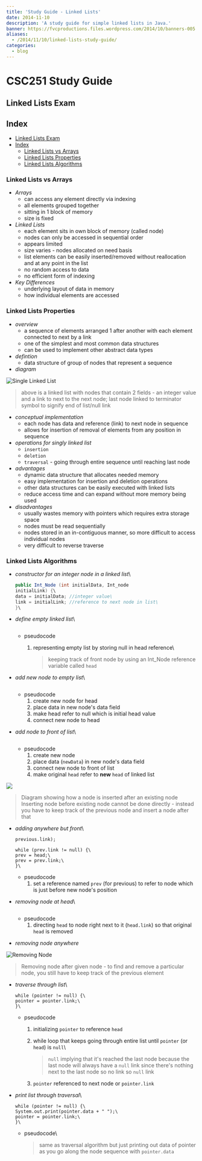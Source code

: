 ```yaml
---
title: 'Study Guide - Linked Lists'
date: 2014-11-10
description: 'A study guide for simple linked lists in Java.'
banner: https://fvcproductions.files.wordpress.com/2014/10/banners-005.jpg?w=1024&h=436&crop=1
aliases:
  - /2014/11/10/linked-lists-study-guide/
categories:
  - blog
---
```


# CSC251 Study Guide

## Linked Lists Exam

## Index

- [Linked Lists Exam](#linked-lists-exam)
- [Index](#index)
  - [Linked Lists vs Arrays](#linked-lists-vs-arrays)
  - [Linked Lists Properties](#linked-lists-properties)
  - [Linked Lists Algorithms](#linked-lists-algorithms)

### Linked Lists vs Arrays

- _Arrays_
  - can access any element directly via indexing
  - all elements grouped together
  - sitting in 1 block of memory
  - size is fixed
- _Linked Lists_
  - each element sits in own block of memory (called node)
  - nodes can only be accessed in sequential order
  - appears limited
  - size varies - nodes allocated on need basis
  - list elements can be easily inserted/removed without reallocation and at any point in the list
  - no random access to data
  - no efficient form of indexing
- _Key Differences_
  - underlying layout of data in memory
  - how individual elements are accessed

### Linked Lists Properties

- _overview_
  - a sequence of elements arranged 1 after another with each element connected to next by a link
  - one of the simplest and most common data structures
  - can be used to implement other abstract data types
- _defintion_
  - data structure of group of nodes that represent a sequence
- _diagram_

![Single Linked List](https://upload.wikimedia.org/wikipedia/commons/thumb/6/6d/Singly-linked-list.svg/408px-Singly-linked-list.svg.png)

> above is a linked list with nodes that contain 2 fields - an integer value and a link to next to the next node; last node linked to terminator symbol to signify end of list/null link

- _conceptual implementation_
  - each node has data and reference (link) to next node in sequence
  - allows for insertion of removal of elements from any position in sequence
- _operations for singly linked list_
  - `insertion`
  - `deletion`
  - `traversal` - going through entire sequence until reaching last node
- _advantages_
  - dynamic data structure that allocates needed memory
  - easy implementation for insertion and deletion operations
  - other data structures can be easily executed with linked lists
  - reduce access time and can expand without more memory being used
- _disadvantages_
  - usually wastes memory with pointers which requires extra storage space
  - nodes must be read sequentially
  - nodes stored in an in-contiguous manner, so more difficult to access individual nodes
  - very difficult to reverse traverse

### Linked Lists Algorithms

- _constructor for an integer node in a linked list_\

  ```java
  public Int_Node (int initialData, Int_node
  initialLink) {\
  data = initialData; //integer value\
  link = initialLink; //reference to next node in list\
  }\
  ```

- _define empty linked list_\

  ```Int_Node head = null;\

  ```

  - pseudocode

    1.  representing empty list by storing null in head reference\

        > keeping track of front node by using an Int_Node reference variable called `head`

- _add new node to empty list_\

  ```head = new Int_Node(data, null);\

  ```

  - pseudocode
    1.  create new node for head
    2.  place data in new node's data field
    3.  make head refer to null which is initial head value
    4.  connect new node to head

- _add node to front of list_\

  ```head = new Int_Node(newData, head);\

  ```

  - pseudocode
    1.  create new node
    2.  place data (`newData`) in new node's data field
    3.  connect new node to front of list
    4.  make original `head` refer to **new** `head` of linked list

![](https://upload.wikimedia.org/wikipedia/commons/thumb/4/4b/CPT-LinkedLists-addingnode.svg/474px-CPT-LinkedLists-addingnode.svg.png)

> Diagram showing how a node is inserted after an existing node\
> Inserting node before existing node cannot be done directly - instead you have to keep track of the previous node and insert a node after that

- _adding anywhere but front_\

  ```previous.link = new Int_Node(newData,
  previous.link);

  while (prev.link != null) {\
  prev = head;\
  prev = prev.link;\
  }\
  ```

  - pseudocode
    1.  set a reference named `prev` (for previous) to refer to node which is just before new node's position

- _removing node at head_\

  ```head = head.link;\

  ```

  - pseudocode
    1.  directing `head` to node right next to it (`head.link`) so that original `head` is removed

- _removing node anywhere_

![Removing Node](https://upload.wikimedia.org/wikipedia/commons/thumb/d/d4/CPT-LinkedLists-deletingnode.svg/380px-CPT-LinkedLists-deletingnode.svg.png)

> Removing node after given node - to find and remove a particular node, you still have to keep track of the previous element

- _traverse through list_\

  ```Int_Node pointer = head;
  while (pointer != null) {\
  pointer = pointer.link;\
  }\
  ```

  - pseudocode

    1.  initializing `pointer` to reference `head`
    2.  while loop that keeps going through entire list until `pointer` (or `head`) is `null`\

        > `null` implying that it's reached the last node because the last node will always have a `null` link since there's nothing next to the last node so no link so `null` link

    3.  `pointer` referenced to next node or `pointer.link`

- _print list through traversal_\

  ```Int_Node pointer = head;
  while (pointer != null) {\
  System.out.print(pointer.data + " ");\
  pointer = pointer.link;\
  }\
  ```

  - pseudocode\

    > same as traversal algorithm but just printing out data of pointer as you go along the node sequence with `pointer.data`
